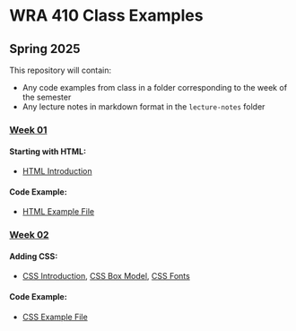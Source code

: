 # WRA 410 Class Examples

## Spring 2025

This repository will contain:

- Any code examples from class in a folder corresponding to the week of
  the semester
- Any lecture notes in markdown format in the `lecture-notes` folder


### [Week 01](week01/)


#### Starting with HTML:

- [HTML Introduction](lecture-notes/html-introduction.md)


#### Code Example: 

- [HTML Example File](week01/html-example)



### [Week 02](week02/)

#### Adding CSS:

- [CSS Introduction](lecture-notes/css-introduction.md), [CSS Box
  Model](lecture-notes/css-introduction.md), [CSS Fonts](lecture-notes/css-introduction.md)


#### Code Example: 

- [CSS Example File](week02/css-example)
